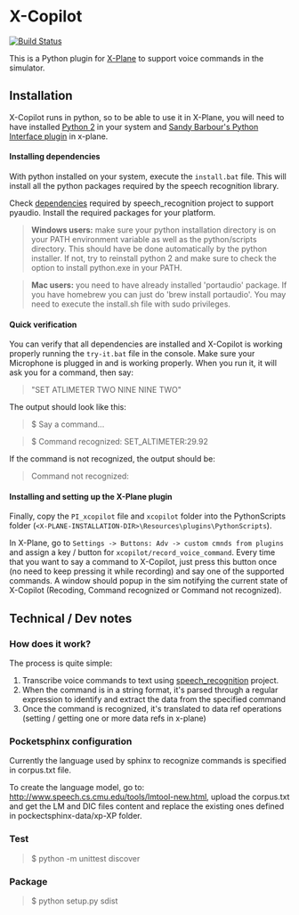 # X-Copilot

[![Build Status](https://travis-ci.org/owentar/x-copilot.svg?branch=master)](https://travis-ci.org/owentar/x-copilot-py)

This is a Python plugin for [X-Plane](http://www.x-plane.com/) to support voice commands in the simulator.

## Installation

X-Copilot runs in python, so to be able to use it in X-Plane, you will need to have installed [Python 2](https://www.python.org/downloads/release) in your system and [Sandy Barbour's Python Interface plugin](http://www.xpluginsdk.org/python_interface.htm) in x-plane.

#### Installing dependencies

With python installed on your system, execute the ```install.bat``` file. This will install all the python packages required by the speech recognition library.

Check [dependencies](https://github.com/Uberi/speech_recognition#pyaudio-for-microphone-users) required by speech_recognition project to support pyaudio. Install the required packages for your platform.

> **Windows users:** make sure your python installation directory is on your PATH environment variable as well as the python/scripts directory. This should have be done automatically by the python installer. If not, try to reinstall python 2 and make sure to check the option to install python.exe in your PATH.

> **Mac users:** you need to have already installed 'portaudio' package. If you have homebrew you can just do 'brew install portaudio'. You may need to execute the install.sh file with sudo privileges.

#### Quick verification

You can verify that all dependencies are installed and X-Copilot is working properly running the ```try-it.bat``` file in the console. Make sure your Microphone is plugged in and is working properly. When you run it, it will ask you for a command, then say:

> "SET ATLIMETER TWO NINE NINE TWO"

The output should look like this:

> $ Say a command...

> $ Command recognized: SET_ALTIMETER:29.92

If the command is not recognized, the output should be:

> Command not recognized:

#### Installing and setting up the X-Plane plugin

Finally, copy the ```PI_xcopilot``` file and ```xcopilot``` folder into the PythonScripts folder (```<X-PLANE-INSTALLATION-DIR>\Resources\plugins\PythonScripts```).

In X-Plane, go to ```Settings -> Buttons: Adv -> custom cmnds from plugins``` and assign a key / button for ```xcopilot/record_voice_command```. Every time that you want to say a command to X-Copilot, just press this button once (no need to keep pressing it while recording) and say one of the supported commands. A window should popup in the sim notifying the current state of X-Copilot (Recoding, Command recognized or Command not recognized).

## Technical / Dev notes

### How does it work?

The process is quite simple:

1. Transcribe voice commands to text using [speech_recognition](https://github.com/Uberi/speech_recognition) project.
2. When the command is in a string format, it's parsed through a regular expression to identify and extract the data from the specified command
3. Once the command is recognized, it's translated to data ref operations (setting / getting one or more data refs in x-plane)

### Pocketsphinx configuration

Currently the language used by sphinx to recognize commands is specified in corpus.txt file.

To create the language model, go to: http://www.speech.cs.cmu.edu/tools/lmtool-new.html, upload the corpus.txt and get the LM and DIC files content and replace the existing ones defined in pockectsphinx-data/xp-XP folder.

### Test

> $ python -m unittest discover

### Package

> $ python setup.py sdist
